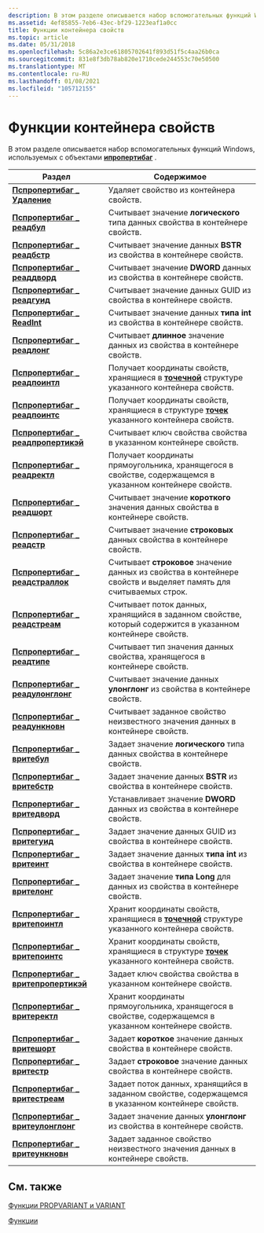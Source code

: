```yaml
---
description: В этом разделе описывается набор вспомогательных функций Windows, используемых с объектами Ипропертибаг.
ms.assetid: 4ef85855-7eb6-43ec-bf29-1223eaf1a0cc
title: Функции контейнера свойств
ms.topic: article
ms.date: 05/31/2018
ms.openlocfilehash: 5c86a2e3ce61805702641f893d51f5c4aa26b0ca
ms.sourcegitcommit: 831e8f3db78ab820e1710cede244553c70e50500
ms.translationtype: MT
ms.contentlocale: ru-RU
ms.lasthandoff: 01/08/2021
ms.locfileid: "105712155"
---
```

# <a name="property-bag-functions"></a>Функции контейнера свойств

В этом разделе описывается набор вспомогательных функций Windows, используемых с объектами [**ипропертибаг**](/previous-versions/windows/internet-explorer/ie-developer/platform-apis/aa768196(v=vs.85)) .



| Раздел                                                                       | Содержимое                                                                                                                     |
|-----------------------------------------------------------------------------|------------------------------------------------------------------------------------------------------------------------------|
| [**Пспропертибаг \_ Удаление**](/windows/win32/api/propsys/nf-propsys-pspropertybag_delete)                     | Удаляет свойство из контейнера свойств.<br/>                                                                           |
| [**Пспропертибаг \_ реадбул**](/windows/win32/api/propsys/nf-propsys-pspropertybag_readbool)                 | Считывает значение **логического** типа данных свойства в контейнере свойств.<br/>                                                    |
| [**Пспропертибаг \_ реадбстр**](/windows/win32/api/propsys/nf-propsys-pspropertybag_readbstr)                 | Считывает значение данных **BSTR** из свойства в контейнере свойств.<br/>                                                    |
| [**Пспропертибаг \_ реаддворд**](/windows/win32/api/propsys/nf-propsys-pspropertybag_readdword)               | Считывает значение **DWORD** данных из свойства в контейнере свойств.<br/>                                                     |
| [**Пспропертибаг \_ реадгуид**](/windows/win32/api/propsys/nf-propsys-pspropertybag_readguid)                 | Считывает значение данных GUID из свойства в контейнере свойств.<br/>                                                      |
| [**Пспропертибаг \_ ReadInt**](/windows/win32/api/propsys/nf-propsys-pspropertybag_readint)                   | Считывает значение данных **типа int** из свойства в контейнере свойств.<br/>                                                    |
| [**Пспропертибаг \_ реадлонг**](/windows/win32/api/propsys/nf-propsys-pspropertybag_readlong)                 | Считывает **длинное** значение данных из свойства в контейнере свойств.<br/>                                                    |
| [**Пспропертибаг \_ реадпоинтл**](/windows/win32/api/propsys/nf-propsys-pspropertybag_readpointl)             | Получает координаты свойств, хранящиеся в [**точечной**](/previous-versions//dd162807(v=vs.85)) структуре указанного контейнера свойств.<br/>    |
| [**Пспропертибаг \_ реадпоинтс**](/windows/win32/api/propsys/nf-propsys-pspropertybag_readpoints)             | Получает координаты свойств, хранящиеся в структуре [**точек**](/previous-versions//dd162808(v=vs.85)) указанного контейнера свойств.<br/>    |
| [**Пспропертибаг \_ реадпропертикэй**](/windows/win32/api/propsys/nf-propsys-pspropertybag_readpropertykey)   | Считывает ключ свойства свойства в указанном контейнере свойств.<br/>                                                 |
| [**Пспропертибаг \_ реадректл**](/windows/win32/api/propsys/nf-propsys-pspropertybag_readrectl)               | Получает координаты прямоугольника, хранящегося в свойстве, содержащемся в указанном контейнере свойств.<br/>              |
| [**Пспропертибаг \_ реадшорт**](/windows/win32/api/propsys/nf-propsys-pspropertybag_readshort)               | Считывает значение **короткого** значения данных свойства в контейнере свойств.<br/>                                                   |
| [**Пспропертибаг \_ реадстр**](/windows/win32/api/propsys/nf-propsys-pspropertybag_readstr)                   | Считывает значение **строковых** данных свойства в контейнере свойств.<br/>                                                  |
| [**Пспропертибаг \_ реадстраллок**](/windows/win32/api/propsys/nf-propsys-pspropertybag_readstralloc)         | Считывает **строковое** значение данных из свойства в контейнере свойств и выделяет память для считываемых строк.<br/> |
| [**Пспропертибаг \_ реадстреам**](/windows/win32/api/propsys/nf-propsys-pspropertybag_readstream)             | Считывает поток данных, хранящийся в заданном свойстве, который содержится в указанном контейнере свойств.<br/>                           |
| [**Пспропертибаг \_ реадтипе**](/windows/win32/api/propsys/nf-propsys-pspropertybag_readtype)                 | Считывает тип значения данных свойства, хранящегося в контейнере свойств.<br/>                                      |
| [**Пспропертибаг \_ реадулонглонг**](/windows/win32/api/propsys/nf-propsys-pspropertybag_readulonglong)       | Считывает значение данных **улонглонг** из свойства в контейнере свойств.<br/>                                               |
| [**Пспропертибаг \_ реадункновн**](/windows/win32/api/propsys/nf-propsys-pspropertybag_readunknown)           | Считывает заданное свойство неизвестного значения данных в контейнере свойств.<br/>                                                |
| [**Пспропертибаг \_ вритебул**](/windows/win32/api/propsys/nf-propsys-pspropertybag_writebool)               | Задает значение **логического** типа данных свойства в контейнере свойств.<br/>                                                     |
| [**Пспропертибаг \_ вритебстр**](/windows/win32/api/propsys/nf-propsys-pspropertybag_writebstr)               | Задает значение данных **BSTR** из свойства в контейнере свойств.<br/>                                                     |
| [**Пспропертибаг \_ вритедворд**](/windows/win32/api/propsys/nf-propsys-pspropertybag_writedword)             | Устанавливает значение **DWORD** данных из свойства в контейнере свойств.<br/>                                                      |
| [**Пспропертибаг \_ вритегуид**](/windows/win32/api/propsys/nf-propsys-pspropertybag_writeguid)               | Задает значение данных GUID из свойства в контейнере свойств.<br/>                                                       |
| [**Пспропертибаг \_ вритеинт**](/windows/win32/api/propsys/nf-propsys-pspropertybag_writeint)                 | Задает значение данных **типа int** из свойства в контейнере свойств.<br/>                                                     |
| [**Пспропертибаг \_ врителонг**](/windows/win32/api/propsys/nf-propsys-pspropertybag_writelong)               | Задает значение **типа Long** для данных из свойства в контейнере свойств.<br/>                                                     |
| [**Пспропертибаг \_ вритепоинтл**](/windows/win32/api/propsys/nf-propsys-pspropertybag_writepointl)           | Хранит координаты свойств, хранящиеся в [**точечной**](/previous-versions//dd162807(v=vs.85)) структуре указанного контейнера свойств.<br/>       |
| [**Пспропертибаг \_ вритепоинтс**](/windows/win32/api/propsys/nf-propsys-pspropertybag_writepoints)           | Хранит координаты свойств, хранящиеся в структуре [**точек**](/previous-versions//dd162808(v=vs.85)) указанного контейнера свойств.<br/>       |
| [**Пспропертибаг \_ вритепропертикэй**](/windows/win32/api/propsys/nf-propsys-pspropertybag_writepropertykey) | Задает ключ свойства свойства в указанном контейнере свойств.<br/>                                                  |
| [**Пспропертибаг \_ вритеректл**](/windows/win32/api/propsys/nf-propsys-pspropertybag_writerectl)             | Хранит координаты прямоугольника, хранящегося в свойстве, содержащемся в указанном контейнере свойств.<br/>                 |
| [**Пспропертибаг \_ вритешорт**](/windows/win32/api/propsys/nf-propsys-pspropertybag_writeshort)             | Задает **короткое** значение данных свойства в контейнере свойств.<br/>                                                    |
| [**Пспропертибаг \_ вритестр**](/windows/win32/api/propsys/nf-propsys-pspropertybag_writestr)                 | Задает **строковое** значение данных свойства в контейнере свойств.<br/>                                                   |
| [**Пспропертибаг \_ вритестреам**](/windows/win32/api/propsys/nf-propsys-pspropertybag_writestream)           | Задает поток данных, хранящийся в заданном свойстве, содержащемся в указанном контейнере свойств.<br/>                            |
| [**Пспропертибаг \_ вритеулонглонг**](/windows/win32/api/propsys/nf-propsys-pspropertybag_writeulonglong)     | Задает значение данных **улонглонг** из свойства в контейнере свойств.<br/>                                                |
| [**Пспропертибаг \_ вритеункновн**](/windows/win32/api/propsys/nf-propsys-pspropertybag_writeunknown)         | Задает заданное свойство неизвестного значения данных в контейнере свойств.<br/>                                                 |



 

## <a name="related-topics"></a>См. также

<dl> <dt>

[Функции PROPVARIANT и VARIANT](./functions-propvarutil.md)
</dt> <dt>

[Функции](functions.md)
</dt> </dl>

 

 
